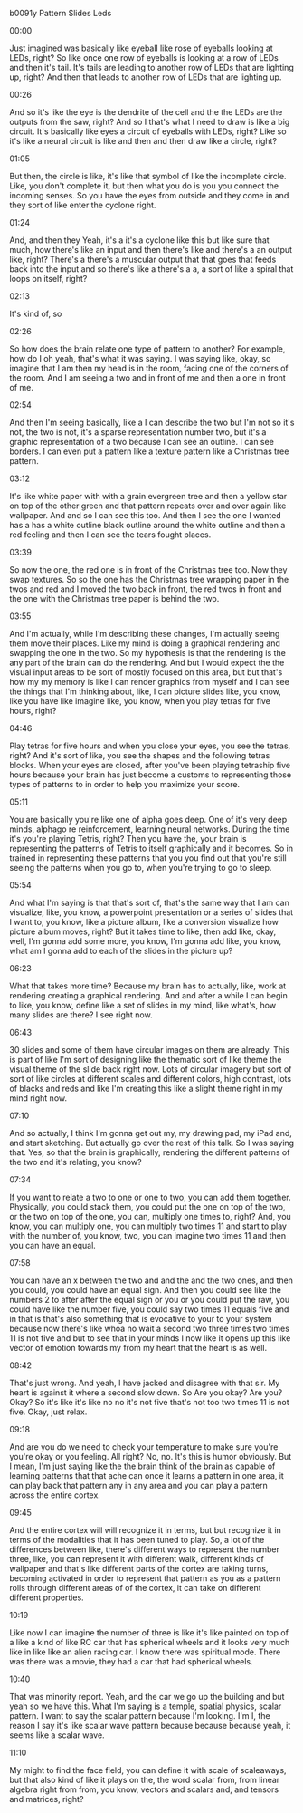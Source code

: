 b0091y Pattern Slides Leds

00:00

Just imagined was basically like eyeball like rose of eyeballs looking at LEDs, right? So like once one row of eyeballs is looking at a row of LEDs and then it's tail. It's tails are leading to another row of LEDs that are lighting up, right? And then that leads to another row of LEDs that are lighting up.

00:26

And so it's like the eye is the dendrite of the cell and the the LEDs are the outputs from the saw, right? And so I that's what I need to draw is like a big circuit. It's basically like eyes a circuit of eyeballs with LEDs, right? Like so it's like a neural circuit is like and then and then draw like a circle, right?

01:05

But then, the circle is like, it's like that symbol of like the incomplete circle. Like, you don't complete it, but then what you do is you you connect the incoming senses. So you have the eyes from outside and they come in and they sort of like enter the cyclone right.

01:24

And, and then they Yeah, it's a it's a cyclone like this but like sure that much, how there's like an input and then there's like and there's a an output like, right? There's a there's a muscular output that that goes that feeds back into the input and so there's like a there's a a, a sort of like a spiral that loops on itself, right?

02:13

It's kind of, so

02:26

So how does the brain relate one type of pattern to another? For example, how do I oh yeah, that's what it was saying. I was saying like, okay, so imagine that I am then my head is in the room, facing one of the corners of the room. And I am seeing a two and in front of me and then a one in front of me.

02:54

And then I'm seeing basically, like a I can describe the two but I'm not so it's not, the two is not, it's a sparse representation number two, but it's a graphic representation of a two because I can see an outline. I can see borders. I can even put a pattern like a texture pattern like a Christmas tree pattern.

03:12

It's like white paper with with a grain evergreen tree and then a yellow star on top of the other green and that pattern repeats over and over again like wallpaper. And and so I can see this too. And then I see the one I wanted has a has a white outline black outline around the white outline and then a red feeling and then I can see the tears fought places.

03:39

So now the one, the red one is in front of the Christmas tree too. Now they swap textures. So so the one has the Christmas tree wrapping paper in the twos and red and I moved the two back in front, the red twos in front and the one with the Christmas tree paper is behind the two.

03:55

And I'm actually, while I'm describing these changes, I'm actually seeing them move their places. Like my mind is doing a graphical rendering and swapping the one in the two. So my hypothesis is that the rendering is the any part of the brain can do the rendering. And but I would expect the the visual input areas to be sort of mostly focused on this area, but but that's how my my memory is like I can render graphics from myself and I can see the things that I'm thinking about, like, I can picture slides like, you know, like you have like imagine like, you know, when you play tetras for five hours, right?

04:46

Play tetras for five hours and when you close your eyes, you see the tetras, right? And it's sort of like, you see the shapes and the following tetras blocks. When your eyes are closed, after you've been playing tetraship five hours because your brain has just become a customs to representing those types of patterns to in order to help you maximize your score.

05:11

You are basically you're like one of alpha goes deep. One of it's very deep minds, alphago re reinforcement, learning neural networks. During the time it's you're playing Tetris, right? Then you have the, your brain is representing the patterns of Tetris to itself graphically and it becomes. So in trained in representing these patterns that you you find out that you're still seeing the patterns when you go to, when you're trying to go to sleep.

05:54

And what I'm saying is that that's sort of, that's the same way that I am can visualize, like, you know, a powerpoint presentation or a series of slides that I want to, you know, like a picture album, like a conversion visualize how picture album moves, right? But it takes time to like, then add like, okay, well, I'm gonna add some more, you know, I'm gonna add like, you know, what am I gonna add to each of the slides in the picture up?

06:23

What that takes more time? Because my brain has to actually, like, work at rendering creating a graphical rendering. And and after a while I can begin to like, you know, define like a set of slides in my mind, like what's, how many slides are there? I see right now.

06:43

30 slides and some of them have circular images on them are already. This is part of like I'm sort of designing like the thematic sort of like theme the visual theme of the slide back right now. Lots of circular imagery but sort of sort of like circles at different scales and different colors, high contrast, lots of blacks and reds and like I'm creating this like a slight theme right in my mind right now.

07:10

And so actually, I think I'm gonna get out my, my drawing pad, my iPad and, and start sketching. But actually go over the rest of this talk. So I was saying that. Yes, so that the brain is graphically, rendering the different patterns of the two and it's relating, you know?

07:34

If you want to relate a two to one or one to two, you can add them together. Physically, you could stack them, you could put the one on top of the two, or the two on top of the one, you can, multiply one times to, right? And, you know, you can multiply one, you can multiply two times 11 and start to play with the number of, you know, two, you can imagine two times 11 and then you can have an equal.

07:58

You can have an x between the two and and the and the two ones, and then you could, you could have an equal sign. And then you could see like the numbers 2 to after after the equal sign or you or you could put the raw, you could have like the number five, you could say two times 11 equals five and in that is that's also something that is evocative to your to your system because now there's like whoa no wait a second two three times two times 11 is not five and but to see that in your minds I now like it opens up this like vector of emotion towards my from my heart that the heart is as well.

08:42

That's just wrong. And yeah, I have jacked and disagree with that sir. My heart is against it where a second slow down. So Are you okay? Are you? Okay? So it's like it's like no no it's not five that's not too two times 11 is not five. Okay, just relax.

09:18

And are you do we need to check your temperature to make sure you're you're okay or you feeling. All right? No, no. It's this is humor obviously. But I mean, I'm just saying like the the brain think of the brain as capable of learning patterns that that ache can once it learns a pattern in one area, it can play back that pattern any in any area and you can play a pattern across the entire cortex.

09:45

And the entire cortex will will recognize it in terms, but but recognize it in terms of the modalities that it has been tuned to play. So, a lot of the differences between like, there's different ways to represent the number three, like, you can represent it with different walk, different kinds of wallpaper and that's like different parts of the cortex are taking turns, becoming activated in order to represent that pattern as you as a pattern rolls through different areas of of the cortex, it can take on different different properties.

10:19

Like now I can imagine the number of three is like it's like painted on top of a like a kind of like RC car that has spherical wheels and it looks very much like in like like an alien racing car. I know there was spiritual mode. There was there was a movie, they had a car that had spherical wheels.

10:40

That was minority report. Yeah, and the car we go up the building and but yeah so we have this. What I'm saying is a temple, spatial physics, scalar pattern. I want to say the scalar pattern because I'm looking. I'm I, the reason I say it's like scalar wave pattern because because because yeah, it seems like a scalar wave.

11:10

My might to find the face field, you can define it with scale of scaleaways, but that also kind of like it plays on the, the word scalar from, from linear algebra right from from, you know, vectors and scalars and, and tensors and matrices, right?
 
